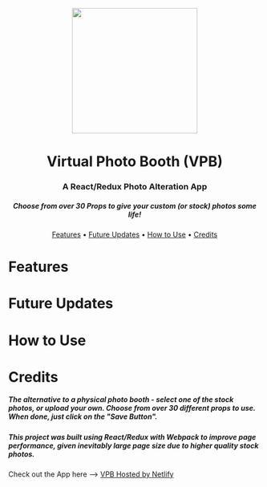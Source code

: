 <p align="center">
  <img height="250" src="https://github.com/Zeroays/Camagru-SPA/blob/master/src/assets/icons/camera_logo.png">
  <h1 align="center"> Virtual Photo Booth (VPB) </h1>
</p>

<p>
  <h3 align="center">A React/Redux Photo Alteration App</h3>
  <h5 align="center">Choose from over 30 Props to give your custom (or stock) photos some life!</h5>
</p>

<p align="center">
  <a href="#features">Features</a> • <a href="#future-updates">Future Updates</a> • <a href="#how-to-use">How to Use</a> • <a href="#credits">Credits</a>
</p>

# Features

# Future Updates

# How to Use

# Credits

##### The alternative to a physical photo booth - select one of the stock photos, or upload your own.  Choose from over 30 different props to use.  When done, just click on the "Save Button".

##### This project was built using React/Redux with Webpack to improve page performance, given inevitably large page size due to higher quality stock photos.

Check out the App here --> [VPB Hosted by Netlify](https://virtual-photo-booth.netlify.app "VPB")




